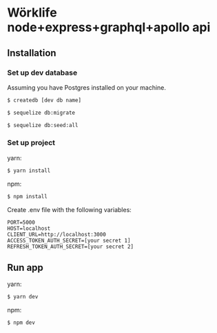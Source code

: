 # Wörklife node+express+graphql+apollo api

## Installation

### Set up dev database
Assuming you have Postgres installed on your machine.

```bash
$ createdb [dev db name]
```

```bash
$ sequelize db:migrate
```

```bash
$ sequelize db:seed:all
```
### Set up project

yarn:

```bash
$ yarn install
```

npm:

```bash
$ npm install
```

Create .env file with the following variables:

```
PORT=5000
HOST=localhost
CLIENT_URL=http://localhost:3000
ACCESS_TOKEN_AUTH_SECRET=[your secret 1]
REFRESH_TOKEN_AUTH_SECRET=[your secret 2]
```

## Run app

yarn:

```bash
$ yarn dev
```

npm:

```bash
$ npm dev
```
